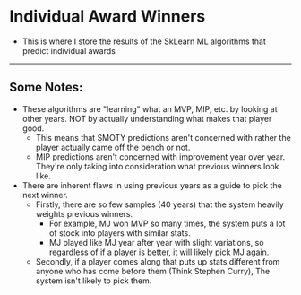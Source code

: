 # Individual Award Winners

+ This is where I store the results of the SkLearn ML algorithms that predict individual awards

---

## Some Notes:

+ These algorithms are "learning" what an MVP, MIP, etc. by looking at other years. NOT by actually understanding what
  makes that player good.
    + This means that SMOTY predictions aren't concerned with rather the player actually came off the bench or not.
    + MIP predictions aren't concerned with improvement year over year. They're only taking into consideration what
      previous winners look like.
+ There are inherent flaws in using previous years as a guide to pick the next winner.
    + Firstly, there are so few samples (40 years) that the system heavily weights previous winners.
        + For example, MJ won MVP so many times, the system puts a lot of stock into players with similar stats.
        + MJ played like MJ year after year with slight variations, so regardless of if a player is better, it will
          likely pick MJ again.
    + Secondly, if a player comes along that puts up stats different from anyone who has come before them (Think Stephen
      Curry), The system isn't likely to pick them.